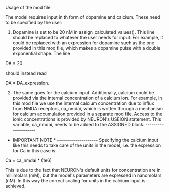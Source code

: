 Usage of the mod file:

The model requires input in th form of dopamine and calcium. These need to be specified by the user:

1. Dopamine is set to be 20 nM in assign_calculated_values(). This line should be replaced to whatever the user needs for input. For example, it could be replaced with an expression for dopamine such as the one provided in this mod file, which makes a dopamine pulse with a double exponential shape. The line 

DA = 20 

should instead read 

DA = DA_expression.

2. The same goes for the calcium input. Additionally, calcium could be provided via the internal concentration of a calcium ion. For example, in this mod file we use the internal calcium concentration due to influx from NMDA receptors, ca_nmdai, which is written through a mechanism for calcium accumulation provided in a separate mod file. Access to the ionic concentrations is provided by NEURON's USEION statement. This variable, ca_nmdai, needs to be added to the ASSIGNED block. 
*--------------------*
*   IMPORTANT NOTE   *
*--------------------* 
Specifying the calcium input like this needs to take care of the units in the model, i.e. the expression for Ca in this case is: 

Ca = ca_nmdai * (1e6)

This is due to the fact that NEURON's default units for concentration are in millimolars (mM), but the model's parameters are expressed in nanomolars (nM). In this way the correct scaling for units in the calcium input is achieved. 
